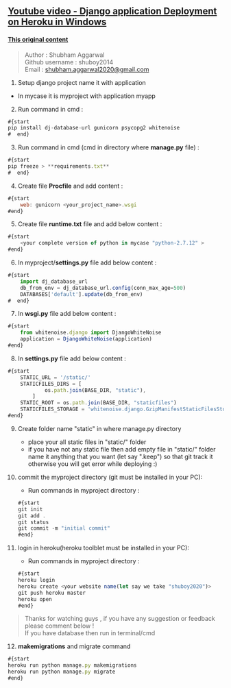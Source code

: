 ## [Youtube video - Django application Deployment on Heroku in Windows](https://www.youtube.com/watch?v=2kvTsCskJA0)

#### [This original content](https://www.dropbox.com/s/68sc3ihna7qdaiu/test.py?dl=0)

> Author : Shubham Aggarwal <br/>
> Github username : shuboy2014 <br/>
> Email : shubham.aggarwal2020@gmail.com <br/>
 
1. Setup django project name it **<your-project-name>** with application **<application-name>** 
- In mycase it is myproject with  application myapp 
 
2. Run command in cmd :
```js
#{start   
pip install dj-database-url gunicorn psycopg2 whitenoise
#  end}
```

3. Run command in cmd (cmd in directory where **manage.py** file) :
```js
#{start   
pip freeze > **requirements.txt**
#  end}
```

4. Create file **Procfile** and add content :
```js
#{start
    web: gunicorn <your_project_name>.wsgi
#end}     
```
 
5. Create file **runtime.txt** file and add below content : 
```js
#{start
    <your complete version of python in mycase "python-2.7.12" >
#end}
```

6. In myproject/**settings.py** file add below content :
```js
#{start
    import dj_database_url
    db_from_env = dj_database_url.config(conn_max_age=500)
    DATABASES['default'].update(db_from_env)
#  end}
```    

7. In **wsgi.py** file add below content :
```js
#{start
    from whitenoise.django import DjangoWhiteNoise
    application = DjangoWhiteNoise(application)
#end} 
```
        
8. In **settings.py** file add below content :
```js
#{start
    STATIC_URL = '/static/'
    STATICFILES_DIRS = [
            os.path.join(BASE_DIR, "static"),
        ]
    STATIC_ROOT = os.path.join(BASE_DIR, "staticfiles")
    STATICFILES_STORAGE = 'whitenoise.django.GzipManifestStaticFilesStorage'
#end}
```
 
9. Create folder name "static" in where manage.py directory 
    - place your all static files in "static/" folder
    - if you have not any static file then add empty file in "static/" folder name it anything that you want (let say ".keep") so that git track it otherwise you will get error while deploying :)

10. commit the myproject directory (git must be installed in your PC):
    - Run commands in myproject directory :
    ```js
    #{start
    git init
    git add .
    git status
    git commit -m "initial commit"
    #end}
    ```
 
11. login in heroku(heroku toolblet must be installed in your PC):
    - Run commands in myproject directory :
    ```js
    #{start
    heroku login
    heroku create <your website name(let say we take "shuboy2020")>
    git push heroku master
    heroku open
    #end}
    ```

>Thanks for watching guys , if you have any suggestion or feedback please comment below !<br/>
>If you have database then run in terminal/cmd

12. **makemigrations** and migrate command
```js
#{start
heroku run python manage.py makemigrations
heroku run python manage.py migrate
#end}
```